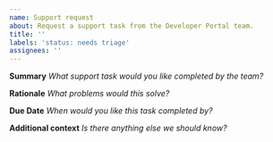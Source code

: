 ```yaml
---
name: Support request
about: Request a support task from the Developer Portal team.
title: ''
labels: 'status: needs triage'
assignees: ''
---
```


**Summary**
_What support task would you like completed by the team?_

**Rationale**
_What problems would this solve?_

**Due Date**
_When would you like this task completed by?_

**Additional context**
_Is there anything else we should know?_
